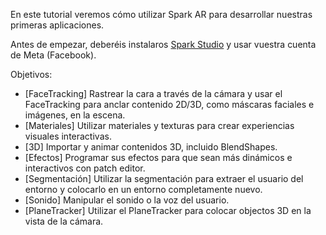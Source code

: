 En este tutorial veremos cómo utilizar Spark AR para desarrollar nuestras primeras aplicaciones.

Antes de empezar, deberéis instalaros [Spark Studio](https://sparkar.facebook.com/ar-studio/) y usar vuestra cuenta de Meta (Facebook).

Objetivos:

- [FaceTracking] Rastrear la cara a través de la cámara y usar el FaceTracking para anclar contenido 2D/3D, como máscaras faciales e imágenes, en la escena. 
- [Materiales] Utilizar materiales y texturas para crear experiencias visuales interactivas. 
- [3D] Importar y animar contenidos 3D, incluido BlendShapes. 
- [Efectos] Programar sus efectos para que sean más dinámicos e interactivos con patch editor.  
- [Segmentación] Utilizar la segmentación para extraer el usuario del entorno y colocarlo en un entorno completamente nuevo.  
- [Sonido] Manipular el sonido o la voz del usuario. 
- [PlaneTracker] Utilizar el PlaneTracker para colocar objectos 3D en la vista de la cámara.  